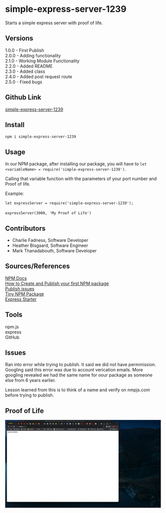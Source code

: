 # simple-express-server-1239

Starts a simple express server with proof of life.

## Versions

1.0.0 - First Publish  
2.0.0 - Adding functionality  
2.1.0 - Working Module Functionality  
2.2.0 - Added README  
2.3.0 - Added class  
2.4.0 - Added post request route  
2.5.0 - Fixed bugs  

## Github Link

[simple-express-server-1239](https://github.com/Planet-NPM-Express/simple-express-server)

## Install

```
npm i simple-express-server-1239
```

## Usage

In our NPM package, after installing our package, you will have to `let <variableName> = require('simple-express-server-1239')`.

Calling that variable function with the parameters of your port number and Proof of life.

Example:

```
let expressServer = require('simple-express-server-1239');

expressServer(3000, 'My Proof of Life')
```

## Contributors

- Charlie Fadness, Software Developer
- Heather Bisgaard, Software Engineer
- Mark Thanadabouth, Software Developer

## Sources/References

[NPM Docs](https://docs.npmjs.com/getting-started)  
[How to Create and Publish your first NPM package](https://www.youtube.com/watch?v=J4b_T-qH3BY)  
[Publish issues](https://stackoverflow.com/questions/54950544/npm-publish-registry-403-forbidden-you-dont-have-permission-to-publish/55680824)  
[Tiny NPM Package](https://www.freecodecamp.org/news/how-to-make-a-beautiful-tiny-npm-package-and-publish-it-2881d4307f78/)  
[Express Starter](https://expressjs.com/en/starter/hello-world.html)

## Tools

npm.js  
express  
GitHub  

## Issues

Ran into error while trying to publish. It said we did not have permmission. Googling said this error was due to account verication emails. More googling revealed we had the same name for oour package as someone else from 6 years earlier.  

Lesson learned from this is to think of a name and verify on nmpjs.com before trying to publish.

## Proof of Life

![Proof of Life Test](./img/pol_test_120421.png)
